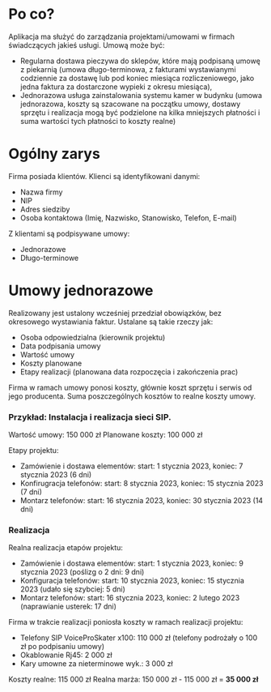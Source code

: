 # Po co?
Aplikacja ma służyć do zarządzania projektami/umowami w firmach świadczących jakieś usługi. Umową może być:

 * Regularna dostawa pieczywa do sklepów, które mają podpisaną umowę z piekarnią (umowa długo-terminowa, z fakturami wystawianymi codziennie za dostawę lub pod koniec miesiąca rozliczeniowego, jako jedna faktura za dostarczone wypieki z okresu miesiąca),
 * Jednorazowa usługa zainstalowania systemu kamer w budynku (umowa jednorazowa, koszty są szacowane na początku umowy, dostawy sprzętu i realizacja mogą być podzielone na kilka mniejszych płatności i suma wartości tych płatności to koszty realne)

# Ogólny zarys
Firma posiada klientów. Klienci są identyfikowani danymi:
 - Nazwa firmy
 - NIP
 - Adres siedziby
 - Osoba kontaktowa (Imię, Nazwisko, Stanowisko, Telefon, E-mail)

Z klientami są podpisywane umowy:
 - Jednorazowe
 - Długo-terminowe

# Umowy jednorazowe
Realizowany jest ustalony wcześniej przedział obowiązków, bez okresowego wystawiania faktur. 
Ustalane są takie rzeczy jak:
 - Osoba odpowiedzialna (kierownik projektu)
 - Data podpisania umowy
 - Wartość umowy
 - Koszty planowane
 - Etapy realizacji (planowana data rozpoczęcia i zakończenia prac)

Firma w ramach umowy ponosi koszty, głównie koszt sprzętu i serwis od jego producenta. Suma poszczególnych kosztów to realne koszty umowy.

### Przykład: Instalacja i realizacja sieci SIP.

Wartość umowy:      150 000 zł
Planowane koszty:   100 000 zł

Etapy projektu:
 - Zamówienie i dostawa elementów:  start:  1 stycznia 2023, koniec:  7 stycznia 2023 (6 dni)
 - Konfirugracja telefonów:         start:  8 stycznia 2023, koniec: 15 stycznia 2023 (7 dni)
 - Montarz telefonów:               start: 16 stycznia 2023, koniec: 30 stycznia 2023 (14 dni)

### Realizacja

Realna realizacja etapów projektu:
 - Zamówienie i dostawa elementów: start:  1 stycznia 2023, koniec:  9 stycznia 2023 (poślizg o 2 dni: 9 dni)
 - Konfiguracja telefonów:         start: 10 stycznia 2023, koniec: 15 stycznia 2023 (udało się szybciej: 5 dni)
 - Montarz telefonów:              start: 16 stycznia 2023, koniec:  2 lutego 2023   (naprawianie usterek: 17 dni) 

Firma w trakcie realizacji poniosła koszty w ramach realizacji projektu:
 - Telefony SIP VoiceProSkater x100:    110 000 zł (telefony podrożały o 100 zł po podpisaniu umowy)
 - Okablowanie Rj45:                      2 000 zł
 - Kary umowne za nieterminowe wyk.:      3 000 zł

Koszty realne: 115 000 zł
Realna marża:  150 000 zł - 115 000 zł = __35 000 zł__

